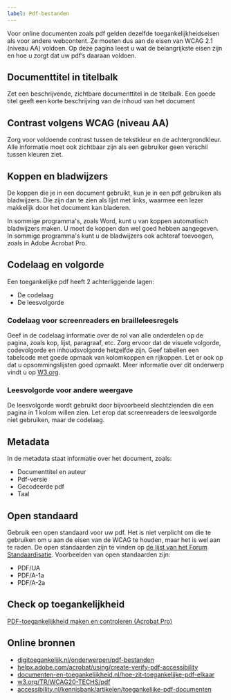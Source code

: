 ```yaml
---
label: Pdf-bestanden
---
```


Voor online documenten zoals pdf gelden dezelfde toegankelijkheidseisen als voor andere webcontent. Ze moeten dus aan de eisen van WCAG 2.1 (niveau AA) voldoen. Op deze pagina leest u wat de belangrijkste eisen zijn en hoe u zorgt dat uw pdf’s daaraan voldoen.

## Documenttitel in titelbalk
Zet een beschrijvende, zichtbare documenttitel in de titelbalk. Een goede titel geeft een korte beschrijving van de inhoud van het document

## Contrast volgens WCAG (niveau AA)
Zorg voor voldoende contrast tussen de tekstkleur en de achtergrondkleur. Alle informatie moet ook zichtbaar zijn als een gebruiker geen verschil tussen kleuren ziet.

## Koppen en bladwijzers
De koppen die je in een document gebruikt, kun je in een pdf gebruiken als bladwijzers. Die zijn dan te zien als lijst met links, waarmee een lezer makkelijk door het document kan bladeren.

In sommige programma's, zoals Word, kunt u van koppen automatisch bladwijzers maken. U moet de koppen dan wel goed hebben aangegeven. In sommige programma's kunt u de bladwijzers ook achteraf toevoegen, zoals in Adobe Acrobat Pro.

## Codelaag en volgorde
Een toegankelijke pdf heeft 2 achterliggende lagen:
* De codelaag
* De leesvolgorde

### Codelaag voor screenreaders en brailleleesregels
Geef in de codelaag informatie over de rol van alle onderdelen op de pagina, zoals kop, lijst, paragraaf, etc. Zorg ervoor dat de visuele volgorde, codevolgorde en inhoudsvolgorde hetzelfde zijn. Geef tabellen een tabelcode met goede opmaak van kolomkoppen en rijkoppen. Let er ook op dat u opsommingslijsten goed opmaakt. Meer informatie over dit onderwerp vindt u op [W3.org](https://www.w3.org/TR/WCAG20-TECHS/pdf.html).

### Leesvolgorde voor andere weergave
De leesvolgorde wordt gebruikt door bijvoorbeeld slechtzienden die een pagina in 1 kolom willen zien. Let erop dat screenreaders de leesvolgorde niet gebruiken, maar de codelaag. 

## Metadata
In de metadata staat informatie over het document, zoals:
* Documenttitel en auteur
* Pdf-versie
* Gecodeerde pdf
* Taal

## Open standaard
Gebruik een open standaard voor uw pdf. Het is niet verplicht om die te gebruiken om u aan de eisen van de WCAG te houden, maar het is wel aan te raden. De open standaarden zijn te vinden op [de lijst van het Forum Standaardisatie](https://www.forumstandaardisatie.nl/standaard/pdf-nen-iso). Voorbeelden van open standaarden zijn:
* PDF/UA
* PDF/A-1a
* PDF/A-2a

## Check op toegankelijkheid
[PDF-toegankelijkheid maken en controleren (Acrobat Pro)](https://helpx.adobe.com/nl/acrobat/using/create-verify-pdf-accessibility.html#check_accessibility_of_PDFs)

## Online bronnen
* [digitoegankelijk.nl/onderwerpen/pdf-bestanden](https://www.digitoegankelijk.nl/uitleg-van-eisen/pdf-documenten)
* [helpx.adobe.com/acrobat/using/create-verify-pdf-accessibility](https://helpx.adobe.com/acrobat/using/create-verify-pdf-accessibility.html)
* [documenten-en-toegankelijkheid.nl/hoe-zit-toegankelijke-pdf-elkaar](http://documenten-en-toegankelijkheid.nl/hoe-zit-toegankelijke-pdf-elkaar/)
* [w3.org/TR/WCAG20-TECHS/pdf](https://www.w3.org/TR/WCAG20-TECHS/pdf)
* [accessibility.nl/kennisbank/artikelen/toegankelijke-pdf-documenten](https://www.accessibility.nl/kennisbank/artikelen/toegankelijke-pdf-documenten)
